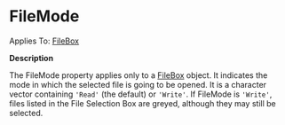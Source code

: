 




<h1 class="heading"><span class="name">FileMode</span></h1>

Applies To: [FileBox](../a-z/filebox.md)


**Description**


The FileMode property applies only to a [FileBox](../a-z/filebox.md) object. It indicates the mode in which the selected file is going to be opened. It is a character vector containing `'Read'` (the default) or `'Write'`. If FileMode is `'Write'`, files listed in the File Selection Box are greyed, although they may still be selected.



